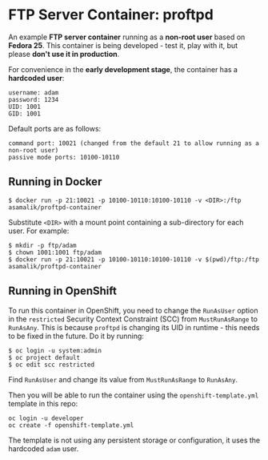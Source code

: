 # FTP Server Container: proftpd

An example **FTP server container** running as a **non-root user** based on **Fedora 25**. This container is being developed - test it, play with it, but please **don't use it in production**.

For convenience in the **early development stage**, the container has a **hardcoded user**:

```
username: adam
password: 1234
UID: 1001
GID: 1001
```

Default ports are as follows:

```
command port: 10021 (changed from the default 21 to allow running as a non-root user)
passive mode ports: 10100-10110
```

## Running in Docker

```
$ docker run -p 21:10021 -p 10100-10110:10100-10110 -v <DIR>:/ftp asamalik/proftpd-container
```

Substitute `<DIR>` with a mount point containing a sub-directory for each user. For example:

```
$ mkdir -p ftp/adam
$ chown 1001:1001 ftp/adam
$ docker run -p 21:10021 -p 10100-10110:10100-10110 -v $(pwd)/ftp:/ftp asamalik/proftpd-container
```

## Running in OpenShift

To run this container in OpenShift, you need to change the `RunAsUser` option in the `restricted` Security Context Constraint (SCC) from `MustRunAsRange` to `RunAsAny`. This is because `proftpd` is changing its UID in runtime - this needs to be fixed in the future. Do it by running:

```
$ oc login -u system:admin
$ oc project default
$ oc edit scc restricted
```

Find `RunAsUser` and change its value from `MustRunAsRange` to `RunAsAny`.

Then you will be able to run the container using the `openshift-template.yml` template in this repo:

```
oc login -u developer
oc create -f openshift-template.yml
```

The template is not using any persistent storage or configuration, it uses the hardcoded `adam` user.
